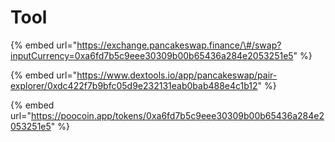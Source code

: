 # Tool

{% embed url="https://exchange.pancakeswap.finance/\#/swap?inputCurrency=0xa6fd7b5c9eee30309b00b65436a284e2053251e5" %}

{% embed url="https://www.dextools.io/app/pancakeswap/pair-explorer/0xdc422f7b9bfc05d9e232131eab0bab488e4c1b12" %}

{% embed url="https://poocoin.app/tokens/0xa6fd7b5c9eee30309b00b65436a284e2053251e5" %}



